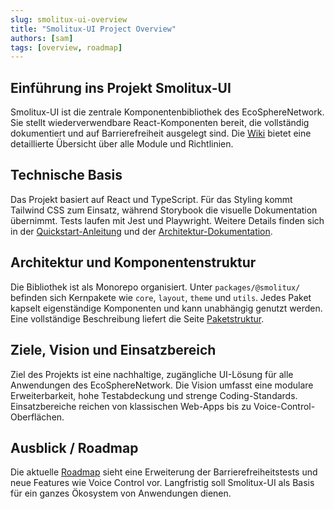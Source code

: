 ```yaml
---
slug: smolitux-ui-overview
title: "Smolitux-UI Project Overview"
authors: [sam]
tags: [overview, roadmap]
---
```


## Einführung ins Projekt Smolitux-UI

Smolitux-UI ist die zentrale Komponentenbibliothek des EcoSphereNetwork. Sie stellt wiederverwendbare React-Komponenten bereit, die vollständig dokumentiert und auf Barrierefreiheit ausgelegt sind. Die [Wiki](../wiki/index.md) bietet eine detaillierte Übersicht über alle Module und Richtlinien.

## Technische Basis

Das Projekt basiert auf React und TypeScript. Für das Styling kommt Tailwind CSS zum Einsatz, während Storybook die visuelle Dokumentation übernimmt. Tests laufen mit Jest und Playwright. Weitere Details finden sich in der [Quickstart-Anleitung](../wiki/guides/quickstart.md) und der [Architektur-Dokumentation](../wiki/architecture/architecture-design.md).

## Architektur und Komponentenstruktur

Die Bibliothek ist als Monorepo organisiert. Unter `packages/@smolitux/` befinden sich Kernpakete wie `core`, `layout`, `theme` und `utils`. Jedes Paket kapselt eigenständige Komponenten und kann unabhängig genutzt werden. Eine vollständige Beschreibung liefert die Seite [Paketstruktur](../wiki/architecture/package-structure.md).

## Ziele, Vision und Einsatzbereich

Ziel des Projekts ist eine nachhaltige, zugängliche UI-Lösung für alle Anwendungen des EcoSphereNetwork. Die Vision umfasst eine modulare Erweiterbarkeit, hohe Testabdeckung und strenge Coding-Standards. Einsatzbereiche reichen von klassischen Web-Apps bis zu Voice-Control-Oberflächen.

## Ausblick / Roadmap

Die aktuelle [Roadmap](../wiki/development/roadmap-main.md) sieht eine Erweiterung der Barrierefreiheitstests und neue Features wie Voice Control vor. Langfristig soll Smolitux-UI als Basis für ein ganzes Ökosystem von Anwendungen dienen.

